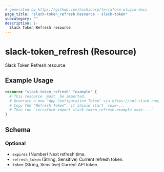 ```yaml
---
# generated by https://github.com/hashicorp/terraform-plugin-docs
page_title: "slack-token_refresh Resource - slack-token"
subcategory: ""
description: |-
  Slack Token Refresh resource
---
```


# slack-token_refresh (Resource)

Slack Token Refresh resource

## Example Usage

```terraform
resource "slack-token_refresh" "example" {
  # This resource _must_ be imported.
  # Generate a new "App Configuration Token" via https://api.slack.com/authentication/config-tokens
  # Copy the "Refresh Token", it should start `xoxe-...`
  # Then run `terraform import slack-token_refresh.example xoxe-...`
}
```

<!-- schema generated by tfplugindocs -->
## Schema

### Optional

- `expires` (Number) Next refresh time.
- `refresh_token` (String, Sensitive) Current refresh token.
- `token` (String, Sensitive) Current API token.

